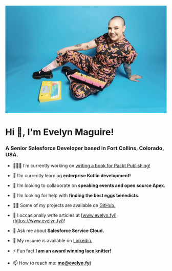 ![alt text](https://github.com/evelyn-fyi/evelyn-fyi/blob/main/DSC01258.jpg)

<h1>Hi 👋, I'm Evelyn Maguire!</h1>
<h3>A Senior Salesforce Developer based in Fort Collins, Colorado, USA.</h3>

- 🧑🏻‍💻 I’m currently working on [writing a book for Packt Publishing!](https://github.com/PacktPublishing/Salesforce-Lightning-Web-Component-Cookbook)

- 🌱 I’m currently learning **enterprise Kotlin development!**

- 🤝 I’m looking to collaborate on **speaking events and open source Apex.**

- 🍳 I’m looking for help with **finding the best eggs benedicts.**

- 👨‍💻 Some of my projects are available on [GitHub.](https://www.github.com/evelyn-fyi)

- 📝 I occasionally write articles at [www.evelyn.fyi](https://www.evelyn.fyi)!

- 💬 Ask me about **Salesforce Service Cloud.**

- 📄 My resume is available on [Linkedin.](https://www.linkedin.com/in/evelynmaguire/)

- ⚡ Fun fact **I am an award winning lace knitter!**

- 📫 How to reach me: **[me@evelyn.fyi](mailto:me@evelyn.fyi?subject=Github%20Contact)**
